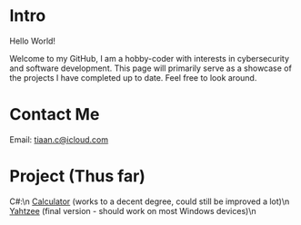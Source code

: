 # Intro
Hello World!

Welcome to my GitHub, I am a hobby-coder with interests in cybersecurity and software development. This page will primarily serve as a showcase of the projects I have completed up to date. Feel free to look around.

# Contact Me
Email: tiaan.c@icloud.com

# Project (Thus far)

C#:\n
[Calculator](https://github.com/tiaan-coetzee/C-Calculator.git) (works to a decent degree, could still be improved a lot)\n
[Yahtzee](https://github.com/tiaan-coetzee/Basic-Yahtzee) (final version - should work on most Windows devices)\n
